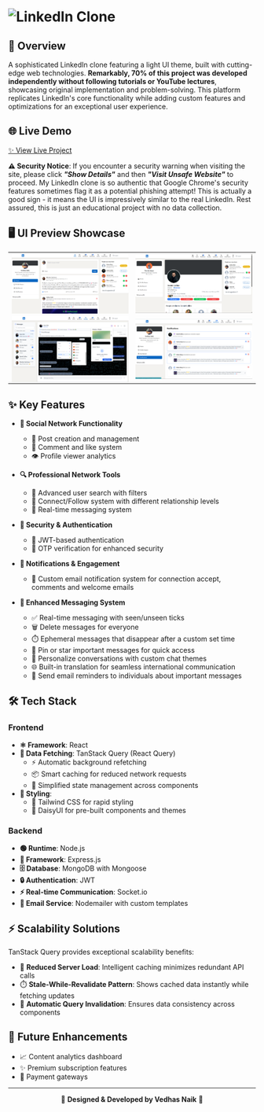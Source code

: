 #  <img src="https://github.com/NaikVedhas/l/blob/main/frontend/public/logo.png?raw=true" alt="LinkedIn Clone" width="450" height="150"> 
## 🚀 Overview
A sophisticated LinkedIn clone featuring a light UI theme, built with cutting-edge web technologies. <b>Remarkably, 70% of this project was developed independently without following tutorials or YouTube lectures</b>, showcasing original implementation and problem-solving. This platform replicates LinkedIn's core functionality while adding custom features and optimizations for an exceptional user experience.

## 🌐 Live Demo
[✨ View Live Project](https://linkedin-clone-educational.vercel.app)

**⚠️ Security Notice**: If you encounter a security warning when visiting the site, please click <b><i>"Show Details"</i></b> and then <b><i>"Visit Unsafe Website"</i></b> to proceed. My LinkedIn clone is so authentic that Google Chrome's security features sometimes flag it as a potential phishing attempt! This is actually a good sign - it means the UI is impressively similar to the real LinkedIn. Rest assured, this is just an educational project with no data collection.



## 🖥️ UI Preview Showcase
<div align="center">
<table border="0" cellspacing="0" cellpadding="0">
  <tr>
    <td align="center" width="50%">
      <img src="https://github.com/NaikVedhas/LinkedIn/blob/main/frontend/public/1.png?raw=true" alt="Login Screen Dark Theme" width="100%" style="display: block; max-width: 100%;" />
    </td>
    <td align="center" width="50%">
      <img src="https://github.com/NaikVedhas/LinkedIn/blob/main/frontend/public/2.png?raw=true" alt="Feed Dark Theme" width="100%" style="display: block; max-width: 100%;" />
    </td>
  </tr>
  <tr>
    <td align="center" width="50%">
      <img src="https://github.com/NaikVedhas/LinkedIn/blob/main/frontend/public/5.png?raw=true" alt="Profile Dark Theme" width="100%" style="display: block; max-width: 100%;" />
    </td>
    <td align="center" width="50%">
      <img src="https://github.com/NaikVedhas/LinkedIn/blob/main/frontend/public/4.png?raw=true" alt="Messaging Dark Theme" width="100%" style="display: block; max-width: 100%;" />
    </td>
  </tr>
</table>
</div>

## ✨ Key Features
- **💼 Social Network Functionality**
  - 📝 Post creation and management
  - 💬 Comment and like system
  - 👁️ Profile viewer analytics
  
- **🔍 Professional Network Tools**
  - 🔎 Advanced user search with filters
  - 🤝 Connect/Follow system with different relationship levels
  - 📱 Real-time messaging system
  
- **🔐 Security & Authentication**
  - 🔑 JWT-based authentication
  - 📱 OTP verification for enhanced security
  
- **🔔 Notifications & Engagement**
  - 📧 Custom email notification system for connection accept, comments and welcome emails

- **💬 Enhanced Messaging System**
  - ✅ Real-time messaging with seen/unseen ticks
  - 🗑️ Delete messages for everyone
  - ⏱️ Ephemeral messages that disappear after a custom set time
  - 📌 Pin or star important messages for quick access
  - 🎨 Personalize conversations with custom chat themes
  - 🌐 Built-in translation for seamless international communication
  - 📅 Send email reminders to individuals about important messages

## 🛠️ Tech Stack
### Frontend
- **⚛️ Framework**: React
- **🔄 Data Fetching**: TanStack Query (React Query)
  - ⚡ Automatic background refetching
  - 📦 Smart caching for reduced network requests
  - 🎯 Simplified state management across components
- **🎨 Styling**: 
  - 🌈 Tailwind CSS for rapid styling
  - 🌼 DaisyUI for pre-built components and themes

### Backend
- **🟢 Runtime**: Node.js
- **🚂 Framework**: Express.js
- **🗄️ Database**: MongoDB with Mongoose
- **🔒 Authentication**: JWT 
- **⚡ Real-time Communication**: Socket.io
- **📨 Email Service**: Nodemailer with custom templates

## ⚡ Scalability Solutions
TanStack Query provides exceptional scalability benefits:
- 🚀 **Reduced Server Load**: Intelligent caching minimizes redundant API calls
- ⏱️ **Stale-While-Revalidate Pattern**: Shows cached data instantly while fetching updates
- 🔄 **Automatic Query Invalidation**: Ensures data consistency across components

## 🔮 Future Enhancements
- 📈 Content analytics dashboard
- ✨ Premium subscription features
- 🎯 Payment gateways

---
<p align="center">
  🌟 <strong>Designed & Developed by Vedhas Naik</strong> 🌟
</p>
